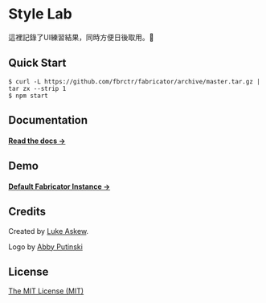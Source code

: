 # Style Lab

這裡記錄了UI練習結果，同時方便日後取用。:art:

## Quick Start

```shell
$ curl -L https://github.com/fbrctr/fabricator/archive/master.tar.gz | tar zx --strip 1
$ npm start
```

## Documentation

#### [Read the docs →](http://fbrctr.github.io/docs)

## Demo

#### [Default Fabricator Instance →](http://fbrctr.github.io/demo)

## Credits

Created by [Luke Askew](http://twitter.com/lukeaskew).

Logo by [Abby Putinski](https://abbyputinski.com/)

## License

[The MIT License (MIT)](http://opensource.org/licenses/mit-license.php)
